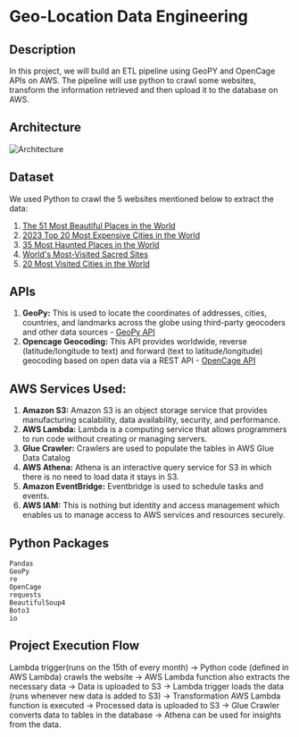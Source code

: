 # Geo-Location Data Engineering

## Description
In this project, we will build an ETL pipeline using GeoPY and OpenCage APIs on AWS. The pipeline will use python to crawl some websites, transform the information retrieved and then upload it to the database on AWS.

## Architecture 
![Architecture](https://github.com/aman-tripathi-01/geo-location-data-engineering-project/assets/31034814/15b37927-f06d-445a-8e56-96c25b9a38d0)

## Dataset
We used Python to crawl the 5 websites mentioned below to extract the data:
1. [The 51 Most Beautiful Places in the World](https://www.cntraveler.com/galleries/2015-11-27/the-50-most-beautiful-places-in-the-world)
2. [2023 Top 20 Most Expensive Cities in the World](https://www.caproasia.com/2023/06/21/2023-top-20-most-expensive-cities-in-the-world-top-10-cities-are-new-york-hong-kong-geneva-london-singapore-zurich-san-francisco-tel-aviv-seoul-tokyo/)
3. [35 Most Haunted Places in the World](https://www.travelandleisure.com/holiday-travel/halloween/most-haunted-places-in-the-world)
4. [World's Most-Visited Sacred Sites](https://www.travelandleisure.com/attractions/worlds-most-visited-sacred-sites)
5. [20 Most Visited Cities in the World](https://travelness.com/most-visited-cities-in-the-world)

## APIs
1. **GeoPy:** This is used to locate the coordinates of addresses, cities, countries, and landmarks across the globe using third-party geocoders and other data sources - [GeoPy API](https://geopy.readthedocs.io/en/latest/)
2. **Opencage Geocoding:** This API provides worldwide, reverse (latitude/longitude to text) and forward (text to latitude/longitude) geocoding based on open data via a REST API - [OpenCage API](https://opencagedata.com/api)

## AWS Services Used:
1. **Amazon S3:** Amazon S3 is an object storage service that provides manufacturing scalability, data availability, security, and performance.
2. **AWS Lambda:** Lambda is a computing service that allows programmers to run code without creating or managing servers.
3. **Glue Crawler:** Crawlers are used to populate the tables in AWS Glue Data Catalog
4. **AWS Athena:** Athena is an interactive query service for S3 in which there is no need to load data it stays in S3.
5. **Amazon EventBridge:** Eventbridge is used to schedule tasks and events.
6. **AWS IAM:** This is nothing but identity and access management which enables us to manage access to AWS services and resources securely.

## Python Packages
```
Pandas
GeoPy
re
OpenCage
requests
BeautifulSoup4
Boto3
io
```
## Project Execution Flow
Lambda trigger(runs on the 15th of every month) -> Python code (defined in AWS Lambda) crawls the website -> AWS Lambda function also extracts the necessary data -> Data is uploaded to S3 -> Lambda trigger loads the data (runs whenever new data is added to S3) -> Transformation AWS Lambda function is executed -> Processed data is uploaded to S3 -> Glue Crawler converts data to tables in the database -> Athena can be used for insights from the data.
